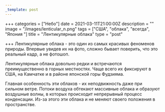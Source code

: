 ```yaml
---
_template: post
---
```





+++
categories = ["Небо"]
date = 2021-03-11T21:00:00Z
description = ""
image = "/images/lenticular_n.png"
tags = ["США", "облака", "всегда", "Япония "]
title = "Лентикулярные облака"
type = "post"

+++
Лентикулярные облака - это один из самых красивых феноменов природы. Впервые увидев их на фото, сложно бывает поверить, что это реальный кадр, а не фотошоп.  
  
Лентикулярные облака довольно редки и встречаются преимущественно в горных местностях. Чаще всего их фиксируют в США, на Камчатке и в районе японской горы Фудзияма.  
  
Главная особенность эти облаков - их неподвижность даже при сильном ветре. Потоки воздуха обтекают массивные облака и образуют воздушные волны, в которых происходит непрерывный процесс конденсации. Из-за этого эти облака и не меняют своего положения в пространстве.
